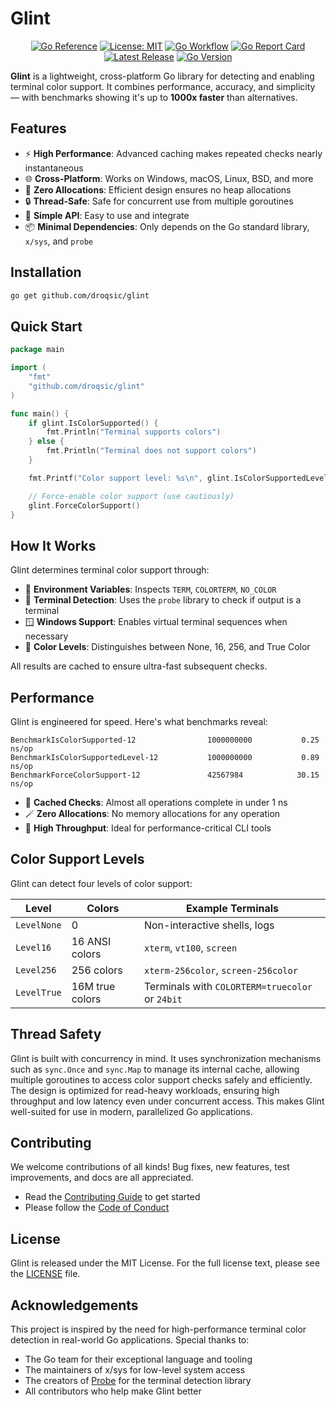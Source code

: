 # Glint

<div align="center">

[![Go Reference](https://pkg.go.dev/badge/github.com/droqsic/glint.svg)](https://pkg.go.dev/github.com/droqsic/glint)
[![License: MIT](https://img.shields.io/badge/License-MIT-yellow.svg)](https://opensource.org/licenses/MIT)
[![Go Workflow](https://github.com/droqsic/glint/actions/workflows/go.yml/badge.svg)](https://github.com/droqsic/glint/actions/workflows/go.yml)
[![Go Report Card](https://goreportcard.com/badge/github.com/droqsic/?no_cache=1)](https://goreportcard.com/report/github.com/droqsic/glint)
[![Latest Release](https://img.shields.io/github/v/release/droqsic/glint)](https://github.com/droqsic/glint/releases)
[![Go Version](https://img.shields.io/badge/Go-1.24-blue.svg)](https://golang.org/)

</div>

**Glint** is a lightweight, cross-platform Go library for detecting and enabling terminal color support. It combines performance, accuracy, and simplicity — with benchmarks showing it's up to **1000x faster** than alternatives.

## Features

- ⚡ **High Performance**: Advanced caching makes repeated checks nearly instantaneous
- 🌐 **Cross-Platform**: Works on Windows, macOS, Linux, BSD, and more
- 🧠 **Zero Allocations**: Efficient design ensures no heap allocations
- 🔒 **Thread-Safe**: Safe for concurrent use from multiple goroutines
- 🧼 **Simple API**: Easy to use and integrate
- 📦 **Minimal Dependencies**: Only depends on the Go standard library, `x/sys`, and `probe`

## Installation

```bash
go get github.com/droqsic/glint
```

## Quick Start

```go
package main

import (
    "fmt"
    "github.com/droqsic/glint"
)

func main() {
    if glint.IsColorSupported() {
        fmt.Println("Terminal supports colors")
    } else {
        fmt.Println("Terminal does not support colors")
    }

    fmt.Printf("Color support level: %s\n", glint.IsColorSupportedLevel())

    // Force-enable color support (use cautiously)
    glint.ForceColorSupport()
}
```

## How It Works

Glint determines terminal color support through:

- 🧾 **Environment Variables**: Inspects `TERM`, `COLORTERM`, `NO_COLOR`
- 🧪 **Terminal Detection**: Uses the `probe` library to check if output is a terminal
- 🪟 **Windows Support**: Enables virtual terminal sequences when necessary
- 🌈 **Color Levels**: Distinguishes between None, 16, 256, and True Color

All results are cached to ensure ultra-fast subsequent checks.

## Performance

Glint is engineered for speed. Here's what benchmarks reveal:

```
BenchmarkIsColorSupported-12                1000000000	         0.25 ns/op
BenchmarkIsColorSupportedLevel-12           1000000000	         0.89 ns/op
BenchmarkForceColorSupport-12               42567984	        30.15 ns/op
```

- 🔁 **Cached Checks**: Almost all operations complete in under 1 ns
- 🪄 **Zero Allocations**: No memory allocations for any operation
- 💯 **High Throughput**: Ideal for performance-critical CLI tools

## Color Support Levels

Glint can detect four levels of color support:

| Level       | Colors          | Example Terminals                               |
| ----------- | --------------- | ----------------------------------------------- |
| `LevelNone` | 0               | Non-interactive shells, logs                    |
| `Level16`   | 16 ANSI colors  | `xterm`, `vt100`, `screen`                      |
| `Level256`  | 256 colors      | `xterm-256color`, `screen-256color`             |
| `LevelTrue` | 16M true colors | Terminals with `COLORTERM=truecolor` or `24bit` |

## Thread Safety

Glint is built with concurrency in mind. It uses synchronization mechanisms such as `sync.Once` and `sync.Map` to manage its internal cache, allowing multiple goroutines to access color support checks safely and efficiently. The design is optimized for read-heavy workloads, ensuring high throughput and low latency even under concurrent access. This makes Glint well-suited for use in modern, parallelized Go applications.

## Contributing

We welcome contributions of all kinds! Bug fixes, new features, test improvements, and docs are all appreciated.

- Read the [Contributing Guide](docs/CONTRIBUTING.md) to get started
- Please follow the [Code of Conduct](docs/CODE_OF_CONDUCT.md)

## License

Glint is released under the MIT License. For the full license text, please see the [LICENSE](LICENSE) file.

## Acknowledgements

This project is inspired by the need for high-performance terminal color detection in real-world Go applications. Special thanks to:

- The Go team for their exceptional language and tooling
- The maintainers of x/sys for low-level system access
- The creators of [Probe](https://github.com/droqsic/probe) for the terminal detection library
- All contributors who help make Glint better

